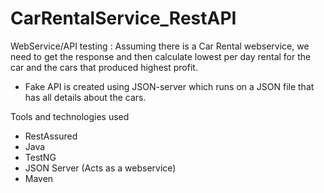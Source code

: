 # CarRentalService_RestAPI
WebService/API testing : Assuming there is a Car Rental webservice, we need to get the response and 
then calculate lowest per day rental for the car and the cars that produced highest profit.
- Fake API is created using JSON-server which runs on a JSON file that has all details about the cars.

Tools and technologies used
- RestAssured
- Java
- TestNG
- JSON Server (Acts as a webservice)
- Maven 
